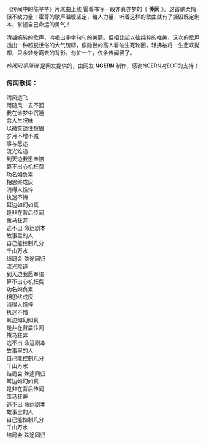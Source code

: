 

《传闻中的陈芊芊》片尾曲上线 霍尊书写一段亦真亦梦的《 **传闻**
》。这首歌柔情但不缺力量！霍尊的歌声温暖坚定，给人力量，听着这样的歌曲就有了撕毁既定剧本，掌握自己命运的勇气！

清越婉转的歌声，吟唱出字字句句的美丽。但相比起以往纯粹的唯美，这次的歌声透出一种超脱世俗的大气磅礴，像隐世的高人看破生死轮回，轻拂袖将一生悲欢抛却，只余转身离去的背影。匆忙一生，仅余传闻罢了。

_传闻双手简谱_ 是网友提供的，由网友 **NGERN** 制作，感谢NGERN对EOP的支持！

### 传闻歌词：

清风远飞  
雨随风一去不回  
我在谁梦中沉睡  
念人生况味  
以微笑锁住愁眉  
岁月不增不减  
事与愿违  
流光难追  
到天边我愿奉陪  
算不出心机枉费  
功名如负累  
相思终成灰  
消得人憔悴  
执迷不悔  
耳边如幻如真  
是非在背后传闻  
策马狂奔  
逃不出 命运剧本  
故事里的人  
自己能控制几分  
千山万水  
结局会 殊途同归  
流光难追  
到天边我愿奉陪  
算不出心机枉费  
功名如负累  
相思终成灰  
消得人憔悴  
执迷不悔  
耳边如幻如真  
是非在背后传闻  
策马狂奔  
逃不出 命运剧本  
故事里的人  
自己能控制几分  
千山万水  
结局会 殊途同归  
耳边如幻如真  
是非在背后传闻  
策马狂奔  
逃不出 命运剧本  
故事里的人  
自己能控制几分  
千山万水  
结局会 殊途同归

